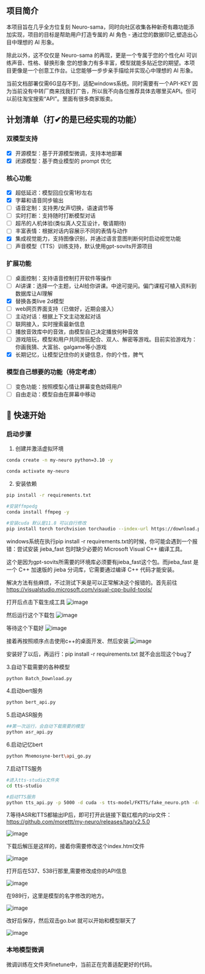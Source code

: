 ## 项目简介

本项目旨在几乎全方位复刻 Neuro-sama，同时向社区收集各种新奇有趣功能添加实现，项目的目标是帮助用户打造专属的 AI 角色 - 通过您的数据印记,塑造出心目中理想的 AI 形象。

除此以外，这不仅仅是 Neuro-sama 的再现，更是一个专属于您的个性化AI 可训练声音、性格、替换形象 您的想象力有多丰富，模型就能多贴近您的期望。本项目更像是一个创意工作台。让您能够一步步亲手描绘并实现心中理想的 AI 形象。

当前文档部署仅需6G显存不到，适配windows系统。同时需要有一个API-KEY 因为当前没有中转厂商来找我打广告，所以我不向各位推荐具体去哪里买API。但可以前往淘宝搜索“API”。里面有很多商家贩卖。

## 计划清单（打✔的是已经实现的功能）

### 双模型支持
- [x] 开源模型：基于开源模型微调，支持本地部署
- [x] 闭源模型：基于商业模型的 prompt 优化

### 核心功能
- [x] 超低延迟：模型回应仅需1秒左右
- [x] 字幕和语音同步输出
- [ ] 语音定制：支持男/女声切换，语速调节等
- [ ] 实时打断：支持随时打断模型对话
- [ ] 超吊的人机体验(类似真人交互设计，敬请期待)
- [ ] 丰富表情：根据对话内容展示不同的表情与动作
- [x] 集成视觉能力，支持图像识别，并通过语言意图判断何时启动视觉功能
- [ ] 声音模型（TTS）训练支持，默认使用gpt-sovits开源项目

### 扩展功能
- [ ] 桌面控制：支持语音控制打开软件等操作
- [ ] AI讲课：选择一个主题，让AI给你讲课。中途可提问。偏门课程可植入资料到数据库让AI理解
- [x] 替换各类live 2d模型
- [ ] web网页界面支持（已做好，近期会接入）
- [ ] 主动对话：根据上下文主动发起对话
- [ ] 联网接入，实时搜索最新信息
- [ ] 播放音效库中的音效，由模型自己决定播放何种音效
- [ ] 游戏陪玩，模型和用户共同游玩配合、双人、解密等游戏。目前实验游戏为：你画我猜、大富翁、galgame等小游戏
- [x] 长期记忆，让模型记住你的关键信息，你的个性，脾气

### 模型自己想要的功能（待定考虑）
- [ ] 变色功能：按照模型心情让屏幕变色妨碍用户
- [ ] 自由走动：模型自由在屏幕中移动

## 🚀 快速开始

### 启动步骤

1. 创建并激活虚拟环境
```bash
conda create -n my-neuro python=3.10 -y

conda activate my-neuro
```

2. 安装依赖
```bash
pip install -r requirements.txt

#安装ffmpedg
conda install ffmpeg -y

#安装cuda 默认是11.8 可以自行修改
pip install torch torchvision torchaudio --index-url https://download.pytorch.org/whl/cu118
```

windows系统在执行pip install -r requirements.txt的时候，你可能会遇到一个报错：尝试安装 jieba_fast 包时缺少必要的 Microsoft Visual C++ 编译工具。

这个是因为gpt-sovits所需要的环境库必须要有jieba_fast这个包。而jieba_fast 是一个 C++ 加速版的 jieba 分词库，它需要通过编译 C++ 代码才能安装。

解决方法有些麻烦，不过测试下来是可以正常解决这个报错的。首先前往 https://visualstudio.microsoft.com/visual-cpp-build-tools/

打开后点击下载生成工具
![image](https://github.com/user-attachments/assets/232fe288-b013-48ea-afc4-e5a4f07db43a)

然后运行这个下载包
![image](https://github.com/user-attachments/assets/77f8683b-53ac-4d86-bc3c-a6c4bc09cdfd)

等待这个下载好
![image](https://github.com/user-attachments/assets/00bd1f69-02c0-4e3d-89b1-401d41698f08)

接着再按照顺序点击使用c++的桌面开发、然后安装
![image](https://github.com/user-attachments/assets/a05b60e3-3c7b-4415-a8bb-072e3236e34b)

安装好了以后，再运行：pip install -r requirements.txt  就不会出现这个bug了



3.自动下载需要的各种模型

```bash
python Batch_Download.py
```

4.启动bert服务

```bash
python bert_api.py
```

5.启动ASR服务
```bash
##第一次运行，会自动下载需要的模型
python asr_api.py
```

6.启动记忆bert

```bash
python Mnemosyne-bert\api_go.py
```

7.启动TTS服务
```bash
#进入tts-studio文件夹
cd tts-studio

#启动TTS服务
python tts_api.py -p 5000 -d cuda -s tts-model/FKTTS/fake_neuro.pth -dr tts-model/FKTTS/sama.wav -dt "Hold on please, I'm busy. Okay, I think I heard him say he wants me to stream Hollow Knight on Tuesday and Thursday." -dl "英文"
```


7.等待ASR和TTS都输出IP后，即可打开此链接下载红框内的zip文件：https://github.com/morettt/my-neuro/releases/tag/v2.5.0

![image](https://github.com/user-attachments/assets/c4503b40-034c-4a1e-a5c1-76a64e207ce5)


下载后解压是这样的，接着你需要修改这个index.html文件

![image](https://github.com/user-attachments/assets/e80808b1-0306-4558-bbf2-c29089684f3d)


打开后在537、538行那里,需要修改成你的API信息

![image](https://github.com/user-attachments/assets/20a24f5a-bacb-413b-91f0-2dee7df28cc2)


在989行，这里是模型的名字修改的地方。

![image](https://github.com/user-attachments/assets/a9fda498-d4b0-4a93-8719-494702a3d00b)


改好后保存，然后双击go.bat 就可以开始和模型聊天了

![image](https://github.com/user-attachments/assets/4afe85ed-ae01-4864-b35b-1e2cd58fe0fe)



### 本地模型微调

微调训练在文件夹finetune中，当前正在完善适配更好的代码。


